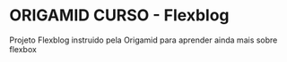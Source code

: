 <h1>ORIGAMID CURSO - Flexblog</h1>

<p>Projeto Flexblog instruido pela Origamid para aprender ainda mais sobre flexbox</p>
